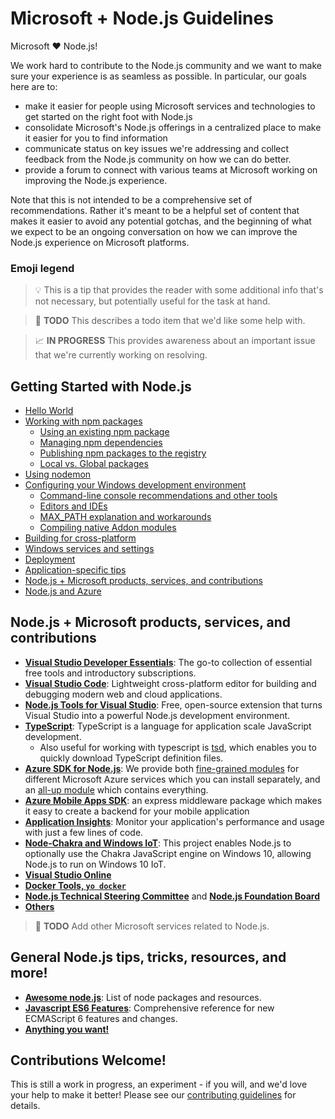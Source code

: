 # Microsoft + Node.js Guidelines
Microsoft :heart: Node.js!

We work hard to contribute to the Node.js community and we want to make sure your experience is as seamless as possible. In particular, our goals here are to:
* make it easier for people using Microsoft services and technologies to get started on the right foot with Node.js
* consolidate Microsoft's Node.js offerings in a centralized place to make it easier for you to find information
* communicate status on key issues we're addressing and collect feedback from the Node.js community on how we can do better.
* provide a forum to connect with various teams at Microsoft working on improving the Node.js experience.

Note that this is not intended to be a comprehensive set of recommendations. Rather it's meant to be a helpful set of content that makes it easier to avoid any potential gotchas, and the beginning of what we expect to be an ongoing conversation on how we can improve the Node.js experience on Microsoft platforms.

### Emoji legend

> :bulb: This is a tip that provides the reader with some additional info that's not necessary, but potentially useful for the task at hand.

> :triangular_flag_on_post: **TODO** This describes a todo item that we'd like some help with.

> :chart_with_upwards_trend: **IN PROGRESS** This provides awareness about an important issue that we're currently working on resolving.

## Getting Started with Node.js
* [Hello World](getting-started.md)
* [Working with npm packages](getting-started.md#working-with-npm-packages)
  * [Using an existing npm package](getting-started.md#using-an-existing-npm-package)
  * [Managing npm dependencies](getting-started.md#managing-npm-dependencies)
  * [Publishing npm packages to the registry](getting-started.md#publishing-npm-packages-to-the-registry)
  * [Local vs. Global packages](getting-started.md#local-vs-global-packages)
* [Using nodemon](getting-started.md#using-nodemon)
* [Configuring your Windows development environment](windows-environment.md#configuring-your-windows-development-environment)
  * [Command-line console recommendations and other tools](windows-environment.md#command-line-console-and-other-useful-tools)
  * [Editors and IDEs](windows-environment.md#editors-and-ides)
  * [MAX_PATH explanation and workarounds](windows-environment.md#max_path-explanation-and-workarounds)
  * [Compiling native Addon modules](windows-environment.md#compiling-native-addon-modules)
* [Building for cross-platform](building-for-cross-platform.md)
* [Windows services and settings](windows-services-and-settings.md)
* [Deployment](deployment.md)
* [Application-specific tips](application-tips.md)
* [Node.js + Microsoft products, services, and contributions](README.md#nodejs--microsoft-products-services-and-contributions)
* [Node.js and Azure](azure.md)

## Node.js + Microsoft products, services, and contributions
* [**Visual Studio Developer Essentials**](https://www.visualstudio.com/products/visual-studio-dev-essentials-vs): The go-to collection of essential free tools and introductory subscriptions.
* [**Visual Studio Code**](https://code.visualstudio.com/): Lightweight cross-platform editor for building and debugging modern web and cloud applications.
* [**Node.js Tools for Visual Studio**](https://www.visualstudio.com/features/node-js-vs): Free, open-source extension that turns Visual Studio into a powerful Node.js development environment.
* [**TypeScript**](https://www.npmjs.com/package/typescript): TypeScript is a language for application scale JavaScript development.
  * Also useful for working with typescript is [tsd](https://www.npmjs.com/package/tsd), which enables you to quickly download TypeScript definition files.
* [**Azure SDK for Node.js**](https://github.com/Azure/azure-sdk-for-node#readme): We provide both [fine-grained modules](https://www.npmjs.com/~windowsazure) for different Microsoft Azure services which you can install separately, and an [all-up module](https://www.npmjs.com/package/azure) which contains everything.
* [**Azure Mobile Apps SDK**](https://github.com/Azure/azure-mobile-apps-node): an express middleware package which makes it easy to create a backend for your mobile application
* [**Application Insights**](https://www.npmjs.com/~msftapplicationinsights): Monitor your application's performance and usage with just a few lines of code.
* [**Node-Chakra and Windows IoT**](https://github.com/Microsoft/node#readme): This project enables Node.js to optionally use the Chakra JavaScript engine on Windows 10, allowing Node.js to run on Windows 10 IoT.
* [**Visual Studio Online**](https://www.npmjs.com/~vsonline)
* [**Docker Tools, `yo docker`**](https://github.com/Microsoft/DockerToolsDocs#yo-docker)
* [**Node.js Technical Steering Committee**](https://nodejs.org/en/foundation/tsc/) and [**Node.js Foundation Board**](https://nodejs.org/en/foundation/board/)
* [**Others**](https://www.npmjs.com/~microsoft)

> :triangular_flag_on_post: **TODO** Add other Microsoft services related to Node.js.


## General Node.js tips, tricks, resources, and more!
* [**Awesome node.js**](https://github.com/sindresorhus/awesome-nodejs): List of node packages and resources.
* [**Javascript ES6 Features**](https://github.com/lukehoban/es6features): Comprehensive reference for new ECMAScript 6 features and changes.
* [**Anything you want!**](CONTRIBUTING.md)


## Contributions Welcome!
This is still a work in progress, an experiment - if you will, and we'd love your help to make it better! Please see our [contributing guidelines](CONTRIBUTING.md) for details.
